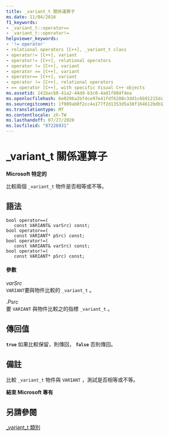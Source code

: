 ```yaml
---
title: _variant_t 關係運算子
ms.date: 11/04/2016
f1_keywords:
- _variant_t::operator==
- _variant_t::operator!=
helpviewer_keywords:
- '!= operator'
- relational operators [C++], _variant_t class
- operator!= [C++], variant
- operator!= [C++], relational operators
- operator != [C++], variant
- operator == [C++], variant
- operator== [C++], variant
- operator != [C++], relational operators
- == operator [C++], with specific Visual C++ objects
ms.assetid: 141bacb8-41a2-44dd-b3c0-4ad1f884f4ea
ms.openlocfilehash: 6e0296a2bf4ce97e41fdf6208c3dd1c6b91215dc
ms.sourcegitcommit: 1f009ab0f2cc4a177f2d1353d5a38f164612bdb1
ms.translationtype: MT
ms.contentlocale: zh-TW
ms.lasthandoff: 07/27/2020
ms.locfileid: "87226931"
---
```

# <a name="_variant_t-relational-operators"></a>_variant_t 關係運算子

**Microsoft 特定的**

比較兩個 `_variant_t` 物件是否相等或不等。

## <a name="syntax"></a>語法

```
bool operator==(
   const VARIANT& varSrc) const;
bool operator==(
   const VARIANT* pSrc) const;
bool operator!=(
   const VARIANT& varSrc) const;
bool operator!=(
   const VARIANT* pSrc) const;
```

#### <a name="parameters"></a>參數

*varSrc*<br/>
`VARIANT`要與物件比較的 `_variant_t` 。

*.Psrc*<br/>
要 `VARIANT` 與物件比較之的指標 `_variant_t` 。

## <a name="return-value"></a>傳回值

**`true`** 如果比較保留，則傳回， **`false`** 否則傳回。

## <a name="remarks"></a>備註

比較 `_variant_t` 物件與 `VARIANT` ，測試是否相等或不等。

**結束 Microsoft 專有**

## <a name="see-also"></a>另請參閱

[_variant_t 類別](../cpp/variant-t-class.md)
